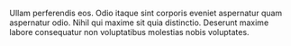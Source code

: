 Ullam perferendis eos.
Odio itaque sint corporis eveniet aspernatur quam aspernatur odio.
Nihil qui maxime sit quia distinctio.
Deserunt maxime labore consequatur non voluptatibus molestias nobis voluptates.
